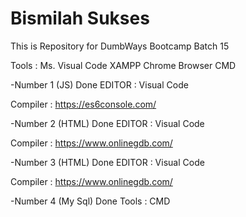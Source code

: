 # Bismilah Sukses
This is Repository for DumbWays Bootcamp Batch 15 

Tools : 
Ms. Visual Code
XAMPP
Chrome Browser
CMD

-Number 1 (JS) Done
EDITOR    : Visual Code

Compiler  : https://es6console.com/

-Number 2 (HTML) Done
EDITOR    : Visual Code

Compiler  : https://www.onlinegdb.com/

-Number 3 (HTML) Done
EDITOR    : Visual Code

Compiler  : https://www.onlinegdb.com/

-Number 4 (My Sql) Done
Tools     : CMD
